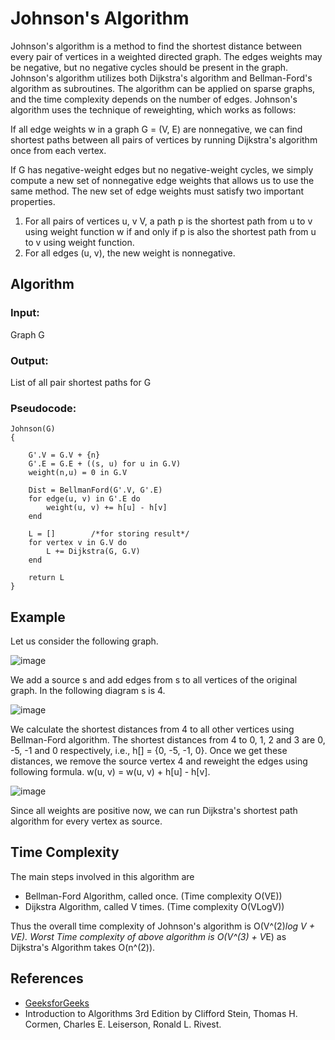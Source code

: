# Johnson's Algorithm

Johnson's algorithm is a method to find the shortest distance between every pair of vertices in a weighted directed graph. The edges weights may be negative, but no negative cycles should be present in the graph.
Johnson's algorithm utilizes both Dijkstra's algorithm and Bellman-Ford's algorithm as subroutines. The algorithm can be applied on sparse graphs, and the time complexity depends on the number of edges.
Johnson's algorithm uses the technique of reweighting, which works as follows:

If all edge weights w in a graph G = (V, E) are nonnegative, we can find shortest paths between all pairs of vertices by running Dijkstra's algorithm once from each vertex.

If G has negative-weight edges but no negative-weight cycles, we simply compute a new set of nonnegative edge weights that allows us to use the same method. The new set of edge weights must satisfy two important properties.
1. For all pairs of vertices u, v V, a path p is the shortest path from u to v using weight function w if and only if p is also the shortest path from u to v using weight function.
2. For all edges (u, v), the new weight is nonnegative.

## Algorithm

### Input:
Graph G

### Output:
List of all pair shortest paths for G

### Pseudocode:
```
Johnson(G)
{

    G'.V = G.V + {n}
    G'.E = G.E + ((s, u) for u in G.V)
    weight(n,u) = 0 in G.V
    
    Dist = BellmanFord(G'.V, G'.E)
    for edge(u, v) in G'.E do
        weight(u, v) += h[u] - h[v]
    end
    
    L = []        /*for storing result*/
    for vertex v in G.V do
        L += Dijkstra(G, G.V)
    end
    
    return L
}
```

## Example
Let us consider the following graph.

![image](https://media.geeksforgeeks.org/wp-content/cdn-uploads/Johnson1.png)

We add a source s and add edges from s to all vertices of the original graph. In the following diagram s is 4.

![image](https://www.geeksforgeeks.org/wp-content/uploads/Johnson2-300x196.png)

We calculate the shortest distances from 4 to all other vertices using Bellman-Ford algorithm. The shortest distances from 4 to 0, 1, 2 and 3 are 0, -5, -1 and 0 respectively, i.e., h[] = {0, -5, -1, 0}. Once we get these distances, we remove the source vertex 4 and reweight the edges using following formula. w(u, v) = w(u, v) + h[u] - h[v].

![image](https://www.geeksforgeeks.org/wp-content/uploads/Johnson3.png)

Since all weights are positive now, we can run Dijkstra's shortest path algorithm for every vertex as source.

## Time Complexity
The main steps involved in this algorithm are
* Bellman-Ford Algorithm, called once. (Time complexity O(VE))
* Dijkstra Algorithm, called V times. (Time complexity  O(VLogV))

Thus the overall time complexity of Johnson's algorithm is O(V^(2)*log V + VE).
Worst Time complexity of above algorithm is O(V^(3) + V*E) as Dijkstra's Algorithm takes O(n^(2)).

## References
* [GeeksforGeeks](https://www.geeksforgeeks.org/johnsons-algorithm/)
* Introduction to Algorithms 3rd Edition by Clifford Stein, Thomas H. Cormen, Charles E. Leiserson, Ronald L. Rivest.

